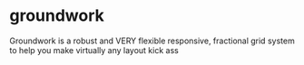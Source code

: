 groundwork
==========

Groundwork is a robust and VERY flexible responsive, fractional grid system to help you make virtually any layout kick ass
